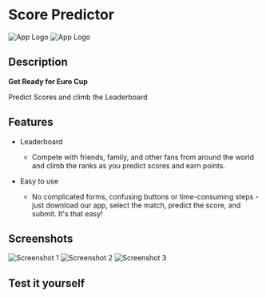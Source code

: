 # Score Predictor

![App Logo](./images/logo.png)
![App Logo](gs://the-score-predictor.appspot.com/logo.png)


## Description
**Get Ready for Euro Cup**

Predict Scores and climb the Leaderboard

## Features

- Leaderboard 
  
  - Compete with friends, family, and other fans from around the world and climb the ranks as you predict scores and earn points.

- Easy to use
  
  - No complicated forms, confusing buttons or time-consuming steps - just download our app, select the match, predict the score, and submit. It's that easy!

## Screenshots

![Screenshot 1](./images/image1.png)
![Screenshot 2](./images/image2.png)
![Screenshot 3](./images/image3.png)

## Test it yourself

